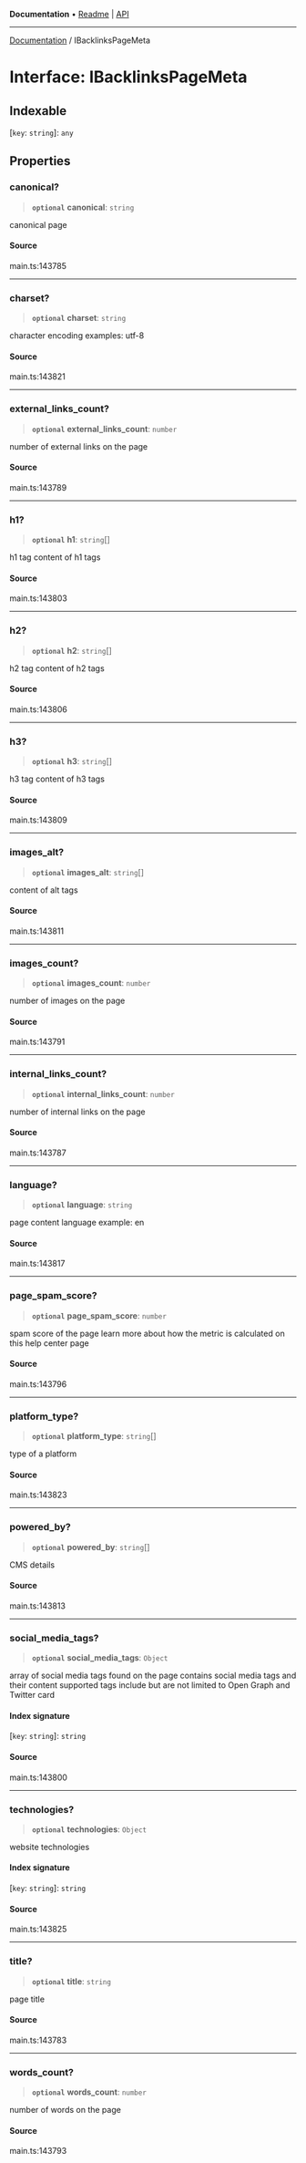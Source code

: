 **Documentation** • [Readme](../README.md) \| [API](../globals.md)

***

[Documentation](../README.md) / IBacklinksPageMeta

# Interface: IBacklinksPageMeta

## Indexable

 \[`key`: `string`\]: `any`

## Properties

### canonical?

> **`optional`** **canonical**: `string`

canonical page

#### Source

main.ts:143785

***

### charset?

> **`optional`** **charset**: `string`

character encoding
examples:
utf-8

#### Source

main.ts:143821

***

### external\_links\_count?

> **`optional`** **external\_links\_count**: `number`

number of external links on the page

#### Source

main.ts:143789

***

### h1?

> **`optional`** **h1**: `string`[]

h1 tag
content of h1 tags

#### Source

main.ts:143803

***

### h2?

> **`optional`** **h2**: `string`[]

h2 tag
content of h2 tags

#### Source

main.ts:143806

***

### h3?

> **`optional`** **h3**: `string`[]

h3 tag
content of h3 tags

#### Source

main.ts:143809

***

### images\_alt?

> **`optional`** **images\_alt**: `string`[]

content of alt tags

#### Source

main.ts:143811

***

### images\_count?

> **`optional`** **images\_count**: `number`

number of images on the page

#### Source

main.ts:143791

***

### internal\_links\_count?

> **`optional`** **internal\_links\_count**: `number`

number of internal links on the page

#### Source

main.ts:143787

***

### language?

> **`optional`** **language**: `string`

page content language
example:
en

#### Source

main.ts:143817

***

### page\_spam\_score?

> **`optional`** **page\_spam\_score**: `number`

spam score of the page
learn more about how the metric is calculated on this help center page

#### Source

main.ts:143796

***

### platform\_type?

> **`optional`** **platform\_type**: `string`[]

type of a platform

#### Source

main.ts:143823

***

### powered\_by?

> **`optional`** **powered\_by**: `string`[]

CMS details

#### Source

main.ts:143813

***

### social\_media\_tags?

> **`optional`** **social\_media\_tags**: `Object`

array of social media tags found on the page
contains social media tags and their content
supported tags include but are not limited to Open Graph and Twitter card

#### Index signature

 \[`key`: `string`\]: `string`

#### Source

main.ts:143800

***

### technologies?

> **`optional`** **technologies**: `Object`

website technologies

#### Index signature

 \[`key`: `string`\]: `string`

#### Source

main.ts:143825

***

### title?

> **`optional`** **title**: `string`

page title

#### Source

main.ts:143783

***

### words\_count?

> **`optional`** **words\_count**: `number`

number of words on the page

#### Source

main.ts:143793

